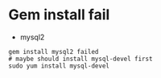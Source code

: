 # Gem install fail

- mysql2

```
gem install mysql2 failed
# maybe should install mysql-devel first
sudo yum install mysql-devel
```
